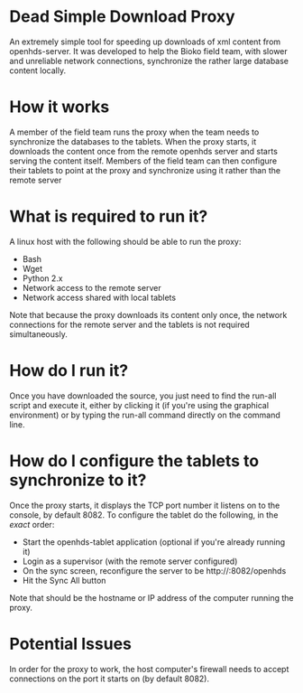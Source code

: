 # Dead Simple Download Proxy

An extremely simple tool for speeding up downloads of xml content from
openhds-server. It was developed to help the Bioko field team, with slower and
unreliable network connections, synchronize the rather large database content
locally.

# How it works

A member of the field team runs the proxy when the team needs to synchronize the
databases to the tablets. When the proxy starts, it downloads the content once
from the remote openhds server and starts serving the content itself. Members of
the field team can then configure their tablets to point at the proxy and
synchronize using it rather than the remote server

# What is required to run it?

A linux host with the following should be able to run the proxy:

  * Bash
  * Wget
  * Python 2.x
  * Network access to the remote server
  * Network access shared with local tablets

Note that because the proxy downloads its content only once, the network
connections for the remote server and the tablets is not required
simultaneously.

# How do I run it?

Once you have downloaded the source, you just need to find the run-all script
and execute it, either by clicking it (if you're using the graphical
environment) or by typing the run-all command directly on the command line.

# How do I configure the tablets to synchronize to it?

Once the proxy starts, it displays the TCP port number it listens on to the
console, by default 8082. To configure the tablet do the following, in the
*exact* order:

  * Start the openhds-tablet application (optional if you're already running it)
  * Login as a supervisor (with the remote server configured)
  * On the sync screen, reconfigure the server to be http://<proxy>:8082/openhds
  * Hit the Sync All button

Note that <proxy> should be the hostname or IP address of the computer running
the proxy.

# Potential Issues

In order for the proxy to work, the host computer's firewall needs to accept
connections on the port it starts on (by default 8082).

